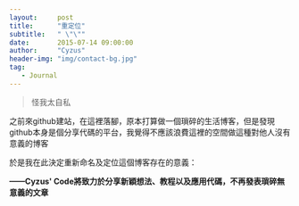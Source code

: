 ```yaml
---
layout:     post
title:      "重定位" 
subtitle:   " \"\""
date:       2015-07-14 09:00:00
author:     "Cyzus"
header-img: "img/contact-bg.jpg"
tag:
   - Journal
---
```


> 怪我太自私

之前來github建站，在這裡落腳，原本打算做一個瑣碎的生活博客，但是發現github本身是個分享代碼的平台，我覺得不應該浪費這裡的空間做這種對他人沒有意義的博客

於是我在此決定重新命名及定位這個博客存在的意義：

**——Cyzus' Code將致力於分享新穎想法、教程以及應用代碼，不再發表瑣碎無意義的文章**








